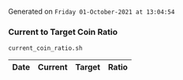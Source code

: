 Generated on `Friday 01-October-2021 at 13:04:54`

### Current to Target Coin Ratio
`current_coin_ratio.sh`

Date|Current|Target|Ratio
---|---|---|---
